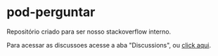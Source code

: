 # pod-perguntar
Repositório criado para ser nosso stackoverflow interno.

Para acessar as discussoes acesse a aba "Discussions", ou [click aqui](https://github.com/podcodar/pod-perguntar/discussions).

